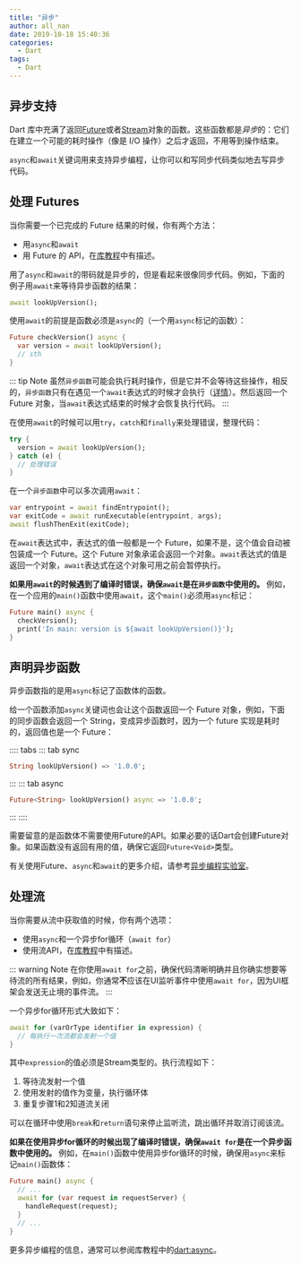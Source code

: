 ```yaml
---
title: "异步"
author: all_nan
date: 2019-10-18 15:40:36
categories:
  - Dart
tags:
  - Dart
---
```


## 异步支持

Dart 库中充满了返回[Future](https://api.dart.dev/stable/dart-async/Future-class.html)或者[Stream](https://api.dart.dev/stable/dart-async/Stream-class.html)对象的函数。这些函数都是*异步*的：它们在建立一个可能的耗时操作（像是 I/O 操作）之后才返回，不用等到操作结束。

`async`和`await`关键词用来支持异步编程，让你可以和写同步代码类似地去写异步代码。

## 处理 Futures

当你需要一个已完成的 Future 结果的时候，你有两个方法：

- 用`async`和`await`
- 用 Future 的 API，在[库教程](https://dart.dev/guides/libraries/library-tour#future)中有描述。

用了`async`和`await`的带码就是异步的，但是看起来很像同步代码。例如，下面的例子用`await`来等待异步函数的结果：

```Dart
await lookUpVersion();
```

使用`await`的前提是函数必须是`async`的（一个用`async`标记的函数）：

```Dart
Future checkVersion() async {
  var version = await lookUpVersion();
  // sth
}
```

::: tip Note
虽然`异步函数`可能会执行耗时操作，但是它并不会等待这些操作，相反的，`异步函数`只有在遇见一个`await`表达式的时候才会执行（[详情](https://github.com/dart-lang/sdk/blob/master/docs/newsletter/20170915.md#synchronous-async-start)）。然后返回一个 Future 对象，当`await`表达式结束的时候才会恢复执行代码。
:::

在使用`await`的时候可以用`try`，`catch`和`finally`来处理错误，整理代码：

```Dart
try {
  version = await lookUpVersion();
} catch (e) {
  // 处理错误
}
```

在一个`异步函数`中可以多次调用`await`：

```Dart
var entrypoint = await findEntrypoint();
var exitCode = await runExecutable(entrypoint, args);
await flushThenExit(exitCode);
```

在`await`表达式中，表达式的值一般都是一个 Future，如果不是，这个值会自动被包装成一个 Future。这个 Future 对象承诺会返回一个对象。`await`表达式的值是返回一个对象，`await`表达式在这个对象可用之前会暂停执行。

**如果用`await`的时候遇到了编译时错误，确保`await`是在`异步函数`中使用的。** 例如，在一个应用的`main()`函数中使用`await`，这个`main()`必须用`async`标记：

```Dart
Future main() async {
  checkVersion();
  print('In main: version is ${await lookUpVersion()}');
}
```

## 声明异步函数

异步函数指的是用`async`标记了函数体的函数。

给一个函数添加`async`关键词也会让这个函数返回一个 Future 对象，例如，下面的同步函数会返回一个 String，变成异步函数时，因为一个 future 实现是耗时的，返回值也是一个 Future：

:::: tabs
::: tab sync

```Dart
String lookUpVersion() => '1.0.0';
```

:::
::: tab async

```Dart
Future<String> lookUpVersion() async => '1.0.0';
```

:::
::::

需要留意的是函数体不需要使用Future的API。如果必要的话Dart会创建Future对象。如果函数没有返回有用的值，确保它返回`Future<Void>`类型。

有关使用Future、`async`和`await`的更多介绍，请参考[异步编程实验室](https://dart.dev/codelabs/async-await)。

## 处理流

当你需要从流中获取值的时候，你有两个选项：

- 使用`async`和一个异步for循环（`await for`）
- 使用流API，在[库教程](https://dart.dev/guides/libraries/library-tour#stream)中有描述。

::: warning Note
在你使用`await for`之前，确保代码清晰明确并且你确实想要等待流的所有结果，例如，你通常**不**应该在UI监听事件中使用`await for`，因为UI框架会发送无止境的事件流。
:::

一个异步for循环形式大致如下：

```Dart
await for (varOrType identifier in expression) {
  // 每执行一次流都会发射一个值
}
```

其中`expression`的值必须是Stream类型的。执行流程如下：

1. 等待流发射一个值
2. 使用发射的值作为变量，执行循环体
3. 重复步骤1和2知道流关闭

可以在循环中使用`break`和`return`语句来停止监听流，跳出循环并取消订阅该流。

**如果在使用异步for循环的时候出现了编译时错误，确保`await for`是在一个异步函数中使用的。** 例如，在`main()`函数中使用异步for循环的时候，确保用`async`来标记`main()`函数体：

```Dart
Future main() async {
  // ...
  await for (var request in requestServer) {
    handleRequest(request);
  }
  // ...
}
```

更多异步编程的信息，通常可以参阅库教程中的[dart:async](https://dart.dev/guides/libraries/library-tour#dartasync---asynchronous-programming)。
